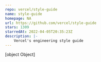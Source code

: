 ```yaml
---
repo: vercel/style-guide
name: style-guide
homepage: NA
url: https://github.com/vercel/style-guide
stars: 1309
starredAt: 2022-04-05T20:35:23Z
description: |-
    Vercel's engineering style guide
---
```


[object Object]
